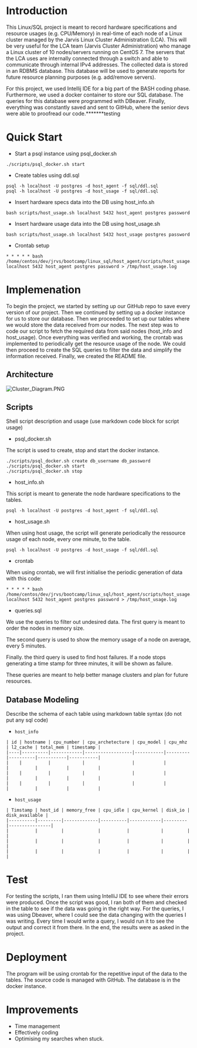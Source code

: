 # Introduction
This Linux/SQL project is meant to record hardware specifications and resource usages (e.g. CPU/Memory) in real-time of each node of a Linux cluster managed by the Jarvis Linux Cluster Administration (LCA). This will be very useful for the LCA team (Jarvis Cluster Administration) who manage a Linux cluster of 10 nodes/servers running on CentOS 7.
The servers that the LCA uses are internally connected through a switch and able to communicate through internal IPv4 addresses. The collected data is stored in an RDBMS database. This database will be used to generate reports for future resource planning purposes (e.g. add/remove servers).

For this project, we used Intellij IDE for a big part of the BASH coding phase. Furthermore, we
used a docker container to store our SQL database. The queries for this database were programmed with DBeaver.
Finally, everything was constantly saved and sent to GitHub, where the senior devs were able to proofread our code.*******testing
# Quick Start
- Start a psql instance using psql_docker.sh
```
./scripts/psql_docker.sh start
```
- Create tables using ddl.sql
```
psql -h localhost -U postgres -d host_agent -f sql/ddl.sql
psql -h localhost -U postgres -d host_usage -f sql/ddl.sql
```
- Insert hardware specs data into the DB using host_info.sh
```
bash scripts/host_usage.sh localhost 5432 host_agent postgres password
```
- Insert hardware usage data into the DB using host_usage.sh
```
bash scripts/host_usage.sh localhost 5432 host_usage postgres password
```
- Crontab setup
```
* * * * * bash /home/centos/dev/jrvs/bootcamp/linux_sql/host_agent/scripts/host_usage.sh localhost 5432 host_agent postgres password > /tmp/host_usage.log
```

# Implemenation
To begin the project, we started by setting up our GitHub repo to save every version of our project. Then we continued by setting up a docker instance for us to store our database. Then we proceeded to set up our tables where we would store the data received from our nodes. The next step was to code our script to fetch the required data from said nodes (host_info and host_usage). Once everything was verified and working, the crontab was implemented to periodically get the resource usage of the node. We could then proceed to create the SQL queries to filter the data and simplify the information received. Finally, we created the README file.
## Architecture

![Cluster_Diagram.PNG](/home/centos/dev/jarvis_data_eng_Francois/linux_sql/assets/Cluster_Diagram.PNG)
## Scripts
Shell script description and usage (use markdown code block for script usage)
- psql_docker.sh

The script is used to create, stop and start the docker instance.
```
./scripts/psql_docker.sh create db_username db_password
./scripts/psql_docker.sh start
./scripts/psql_docker.sh stop
```
- host_info.sh

This script is meant to generate the node hardware specifications to the tables.
```
psql -h localhost -U postgres -d host_agent -f sql/ddl.sql
```
- host_usage.sh

When using host usage, the script will generate periodically the ressource usage of each node, every one minute, to the table.
```
psql -h localhost -U postgres -d host_usage -f sql/ddl.sql
```
- crontab

When using crontab, we will first initialise the periodic generation of data with this code:
```
* * * * * bash /home/centos/dev/jrvs/bootcamp/linux_sql/host_agent/scripts/host_usage.sh localhost 5432 host_agent postgres password > /tmp/host_usage.log
```
- queries.sql

We use the queries to filter out undesired data. The first query is meant to order the nodes in memory size.

The second query is used to show the memory usage of a node on average, every 5 minutes.

Finally. the third query is used to find host failures. If a node stops generating a time stamp for three minutes, it will be shown as failure.

These queries are meant to help better manage clusters and plan for future resources.

## Database Modeling
Describe the schema of each table using markdown table syntax (do not put any sql code)
- `host_info`
```
| id | hostname | cpu_number | cpu_archetecture | cpu_model | cpu_mhz | l2_cache | total_mem | timestamp |
|----|----------|------------|------------------|-----------|---------|----------|-----------|-----------|
|    |          |            |                  |           |         |          |           |           |
|    |          |            |                  |           |         |          |           |           |
|    |          |            |                  |           |         |          |           |           |
```

- `host_usage`
```
| Timstamp | host_id | memory_free | cpu_idle | cpu_kernel | disk_io | disk_available |
|----------|---------|-------------|----------|------------|---------|----------------|
|          |         |             |          |            |         |                |
|          |         |             |          |            |         |                |
|          |         |             |          |            |         |                |
```

# Test

For testing the scripts, I ran them using IntelliJ IDE to see where their errors were produced. Once the script was good, I ran both of them and checked in the table to see if the data was going in the right way. For the queries, I was using Dbeaver, where I could see the data changing with the queries I was writing. Every time I would write a query, I would run it to see the output and correct it from there. In the end, the results were as asked in the project.
# Deployment

The program will be using crontab for the repetitive input of the data to the tables. The source code is managed with GitHub. The database is in the docker instance.

# Improvements

- Time management
- Effectively coding
- Optimising my searches when stuck.